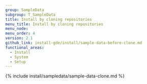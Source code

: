 ```yaml
---
group: SampleData
subgroup: T_SampleData
title: Install by cloning repositories
menu_title: Install by cloning repositories
menu_node:
menu_order: 4
version: 2.1
github_link: install-gde/install/sample-data-before-clone.md
functional_areas:
  - Install
  - System
  - Setup
---
```


{% include install/sampledata/sample-data-clone.md %}

